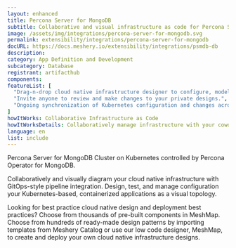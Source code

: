 ```yaml
---
layout: enhanced
title: Percona Server for MongoDB
subtitle: Collaborative and visual infrastructure as code for Percona Server for MongoDB
image: /assets/img/integrations/percona-server-for-mongodb.svg
permalink: extensibility/integrations/percona-server-for-mongodb
docURL: https://docs.meshery.io/extensibility/integrations/psmdb-db
description: 
category: App Definition and Development
subcategory: Database
registrant: artifacthub
components: 
featureList: [
  "Drag-n-drop cloud native infrastructure designer to configure, model, and deploy your workloads.",
  "Invite anyone to review and make changes to your private designs.",
  "Ongoing synchronization of Kubernetes configuration and changes across any number of clusters."
]
howItWorks: Collaborative Infrastructure as Code
howItWorksDetails: Collaboratively manage infrastructure with your coworkers synchronously sharing the same designs.
language: en
list: include
---
```

<p>
Percona Server for MongoDB Cluster on Kubernetes controlled by Percona Operator for MongoDB.
</p>
<p>
    Collaboratively and visually diagram your cloud native infrastructure with GitOps-style pipeline integration. Design, test, and manage configuration your Kubernetes-based, containerized applications as a visual topology.
</p>
<p>
    Looking for best practice cloud native design and deployment best practices? Choose from thousands of pre-built components in MeshMap. Choose from hundreds of ready-made design patterns by importing templates from Meshery Catalog or use our low code designer, MeshMap, to create and deploy your own cloud native infrastructure designs.
</p>
